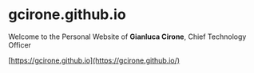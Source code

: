 # gcirone.github.io

Welcome to the Personal Website of **Gianluca Cirone**, Chief Technology Officer

[https://gcirone.github.io](https://gcirone.github.io/)
